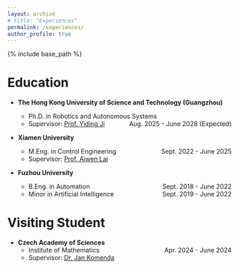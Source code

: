 ```yaml
---
layout: archive
# title: "Experiences"
permalink: /experiences/
author_profile: true
---
```


{% include base_path %}

# Education
- **The Hong Kong University of Science and Technology (Guangzhou)**
    - Ph.D. in Robotics and Autonomous Systems <span style="float:right"> Aug. 2025 - June 2028 (Expected)</span>
    - Supervisor: [Prof. Yiding Ji](https://facultyprofiles.hkust-gz.edu.cn/faculty-personal-page/JI-Yiding/jiyiding)

- **Xiamen University**
    - M.Eng. in Control Engineering <span style="float:right"> Sept. 2022 - June 2025</span>
    - Supervisor: [Prof. Aiwen Lai](https://aivens123.github.io/aiwenlai.github.io/)

- **Fuzhou University**
    - B.Eng. in Automation <span style="float:right"> Sept. 2018 - June 2022</span>
    - Minor in Artificial Intelligence <span style="float:right"> Sept. 2019 - June 2022</span>

# Visiting Student
- **Czech Academy of Sciences**
    - Institute of Mathematics <span style="float:right"> Apr. 2024 - June 2024</span>
    - Supervisor: [Dr. Jan Komenda](https://www.math.cas.cz/index.php/members/researcher/50)